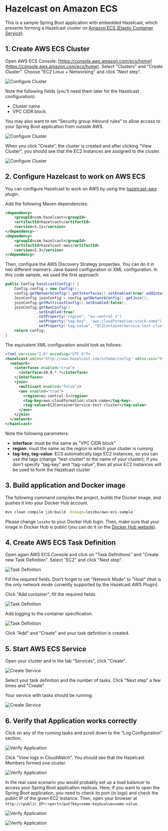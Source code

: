 # Hazelcast on Amazon ECS

This is a sample Spring Boot application with embedded Hazelcast, which presents forming a Hazelcast cluster on [Amazon ECS (Elastic Container Service)](https://aws.amazon.com/ecs/).

## 1. Create AWS ECS Cluster

Open AWS ECS Console: [https://console.aws.amazon.com/ecs/home](https://console.aws.amazon.com/ecs/home). Select "Clusters" and "Create Cluster". Choose "EC2 Linux + Networking" and click "Next step".

![Configure Cluster](markdown/configure-cluster-1.png)

Note the following fields (you'll need them later for the Hazelcast configuration):
* Cluster name
* VPC CIDR block

You may also want to set "Security group inbound rules" to allow access to your Spring Boot application from outside AWS.

![Configure Cluster](markdown/configure-cluster-2.png)

When you click "Create", the cluster is created and after clicking "View Cluster", you should see that the EC2 Instances are assigned to the cluster.

![Configure Cluster](markdown/configure-cluster-3.png)

## 2. Configure Hazelcast to work on AWS ECS

You can configure Hazelcast to work on AWS by using the [hazelcast-aws](https://github.com/hazelcast/hazelcast-aws) plugin.

Add the following Maven dependencies:
```xml
<dependency>
    <groupId>com.hazelcast</groupId>
    <artifactId>hazelcast</artifactId>
    <version>3.11</version>
</dependency>
<dependency>
    <groupId>com.hazelcast</groupId>
    <artifactId>hazelcast-aws</artifactId>
    <version>2.3</version>
</dependency>
```

Then, configure the AWS Discovery Strategy properties. You can do it in two different manners: Java-based configuration or XML configuration. In this code sample, we used the first approach:
```java
public Config hazelcastConfig() {
    Config config = new Config();
    config.getNetworkConfig().getInterfaces().setEnabled(true).addInterface("10.0.*.*");
    JoinConfig joinConfig = config.getNetworkConfig().getJoin();
    joinConfig.getMulticastConfig().setEnabled(false);
    joinConfig.getAwsConfig()
              .setEnabled(true)
              .setProperty("region", "eu-central-1")
              .setProperty("tag-key", "aws:cloudformation:stack-name")
              .setProperty("tag-value", "EC2ContainerService-test-cluster");
    return config;
}
``` 

The equivalent XML configuration would look as follows:
```xml
<?xml version="1.0" encoding="UTF-8"?>
<hazelcast xmlns="http://www.hazelcast.com/schema/config" xmlns:xsi="http://www.w3.org/2001/XMLSchema-instance" xsi:schemaLocation="http://www.hazelcast.com/schema/config hazelcast-config-4.0.xsd">
  <network>
    <interfaces enabled="true">
      <interface>10.0.*.*</interface>
    </interfaces>
    <join>
      <multicast enabled="false"/>
      <aws enabled="true">
        <region>eu-central-1</region>
        <tag-key>aws:cloudformation:stack-name</tag-key>
        <tag-value>EC2ContainerService-test-cluster</tag-value>
      </aws>
    </join>
  </network>
</hazelcast>
```

Note the following parameters:
* **interface**: must be the same as "VPC CIDR block"
* **region**: must the same as the region in which your cluster is running
* **tag-key, tag-value**: ECS automatically tags EC2 instances, so you can use the tags (change "test-cluster" to the name of your cluster); if you don't specify "tag-key" and "tag-value", then all your EC2 Instances will be used to form the Hazelcast cluster

## 3. Build application and Docker image

The following command compiles the project, builds the Docker image, and pushes it into your Docker Hub account.

```bash
mvn clean compile jib:build -Dimage=leszko/aws-ecs-sample
```

Please change `leszko` to your Docker Hub login. Then, make sure that your image in Docker Hub is public (you can do it on the [Docker Hub website](https://hub.docker.com/)).

## 4. Create AWS ECS Task Definition

Open again AWS ECS Console and click on "Task Definitions" and "Create new Task Definition". Select "EC2" and click "Next step".

![Task Definition](markdown/task-definition-1.png)

Fill the required fields. Don't forget to set "Network Mode" to "Host" (that is the only network mode currently supported by the Hazelcast AWS Plugin).

Click "Add container", fill the required fields.

![Task Definition](markdown/task-definition-2.png)

Add logging to the container specification.

![Task Definition](markdown/task-definition-3.png)

Click "Add" and "Create" and your task definition is created.

## 5. Start AWS ECS Service

Open your cluster and in the tab "Services", click "Create".

![Create Service](markdown/create-service-1.png)

Select your task definition and the number of tasks. Click "Next step" a few times and "Create".

Your service with tasks should be running.

![Create Service](markdown/create-service-2.png)

## 6. Verify that Application works correctly

Click on any of the running tasks and scroll down to the "Log Configuration" section.

![Verify Application](markdown/verify-application-1.png)

Click "View logs in CloudWatch". You should see that the Hazelcast Members formed one cluster.

![Verify Application](markdown/verify-application-2.png)

In the real case scenario you would probably set up a load balancer to access your Spring Boot application replicas. Here, if you want to open the Spring Boot application, you need to check its port (in logs) and check the public IP of the given EC2 Instance. Then, open your browser at `http://<public_IP>:<port>/put?key=some-key&value=some-value`.

![Verify Application](markdown/verify-application-3.png)

![Verify Application](markdown/verify-application-4.png)
